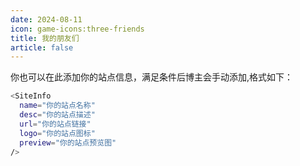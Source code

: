```yaml
---
date: 2024-08-11
icon: game-icons:three-friends
title: 我的朋友们
article: false
---
```



<SiteInfo 
  name="薇尔薇" 
  logo="https://vio.vin/favicon.ico" 
  url="https://vio.vin/" 
  desc="什么？你打括号不换行？ >" 
  preview="https://vio.vin/favicon.ico" 
/>

<SiteInfo
  name="印记"
  desc="君子可内敛不可懦弱，面不公可起而论之"
  url="https://yinji.org/"
  logo="https://huhexian.s3.bitiful.net/1680832936501.png"
  preview="https://huhexian.s3.bitiful.net/pic/2024/03/488713009c150d641a1977ae3fb45cc7.webp"
/>

你也可以在此添加你的站点信息，满足条件后博主会手动添加,格式如下：

```bash
<SiteInfo
  name="你的站点名称"
  desc="你的站点描述"
  url="你的站点链接"
  logo="你的站点图标"
  preview="你的站点预览图"
/>
```